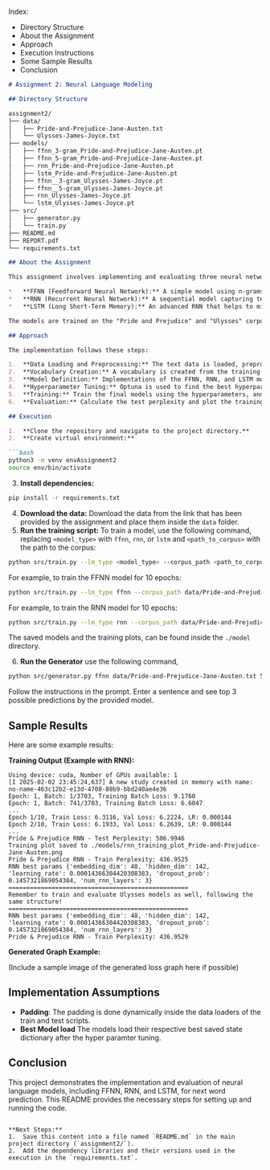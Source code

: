Index:

*   Directory Structure
*   About the Assignment
*   Approach
*   Execution Instructions
*   Some Sample Results
*   Conclusion

```markdown
# Assignment 2: Neural Language Modeling

## Directory Structure

assignment2/
├── data/
│   ├── Pride-and-Prejudice-Jane-Austen.txt
│   └── Ulysses-James-Joyce.txt
├── models/
│   ├── ffnn_3-gram_Pride-and-Prejudice-Jane-Austen.pt
│   ├── ffnn_5-gram_Pride-and-Prejudice-Jane-Austen.pt
│   ├── rnn_Pride-and-Prejudice-Jane-Austen.pt
│   ├── lstm_Pride-and-Prejudice-Jane-Austen.pt
│   ├── ffnn__3-gram_Ulysses-James-Joyce.pt
│   ├── ffnn__5-gram_Ulysses-James-Joyce.pt
│   ├── rnn_Ulysses-James-Joyce.pt
│   └── lstm_Ulysses-James-Joyce.pt
├── src/
│   ├── generator.py
│   └── train.py
├── README.md
├── REPORT.pdf
└── requirements.txt

## About the Assignment

This assignment involves implementing and evaluating three neural network language models:

*   **FFNN (Feedforward Neural Network):** A simple model using n-grams as input.
*   **RNN (Recurrent Neural Network):** A sequential model capturing temporal dependencies.
*   **LSTM (Long Short-Term Memory):** An advanced RNN that helps to mitigate vanishing gradient problems, that will help learn long term dependencies.

The models are trained on the "Pride and Prejudice" and "Ulysses" corpora. Hyperparameter tuning is performed using Optuna, and models are evaluated based on perplexity and train/validation losses. Finally, after the training completes, loss graph is generated and test perplexity score is calculated.

## Approach

The implementation follows these steps:

1.  **Data Loading and Preprocessing:** The text data is loaded, preprocessed, and split into training, validation, and test sets.
2.  **Vocabulary Creation:** A vocabulary is created from the training data.
3.  **Model Definition:** Implementations of the FFNN, RNN, and LSTM models are created and added to `train.py`.
4.  **Hyperparameter Tuning:** Optuna is used to find the best hyperparameters for each model.
5.  **Training:** Train the final models using the hyperparameters, and save the model.
6.  **Evaluation:** Calculate the test perplexity and plot the training and validation losses after the training.

## Execution

1.  **Clone the repository and navigate to the project directory.**
2.  **Create virtual environment:**

```bash
python3 -m venv envAssignment2
source env/bin/activate
```
3. **Install dependencies:**

```bash
pip install -r requirements.txt
```

4.  **Download the data:** Download the data from the link that has been provided by the assignment and place them inside the `data` folder.
5.  **Run the training script:** To train a model, use the following command, replacing `<model_type>` with `ffnn`, `rnn`, or `lstm` and `<path_to_corpus>` with the path to the corpus:

```bash
python src/train.py --lm_type <model_type> --corpus_path <path_to_corpus> --epochs <number_of_epochs> --model_dir <path_to_save_models>
```

For example, to train the FFNN model for 10 epochs:

```bash
python src/train.py --lm_type ffnn --corpus_path data/Pride-and-Prejudice-Jane-Austen.txt --epochs 10 --n_gram 5
```

For example, to train the RNN model for 10 epochs:

```bash
python src/train.py --lm_type rnn --corpus_path data/Pride-and-Prejudice-Jane-Austen.txt --epochs 10
```

The saved models and the training plots, can be found inside the `./model` directory.

6.  **Run the Generator** use the following command,
```bash
python src/generator.py ffnn data/Pride-and-Prejudice-Jane-Austen.txt 5 --model_path models/best_tune_ffnn_final_model.pth
```

Follow the instructions in the prompt. Enter a sentence and see top 3 possible predictions by the provided model.

## Sample Results

Here are some example results:

**Training Output (Example with RNN):**

```
Using device: cuda, Number of GPUs available: 1
[I 2025-02-02 23:45:24,637] A new study created in memory with name: no-name-463c12b2-e13d-4708-88b9-bbd240ae4e36
Epoch: 1, Batch: 1/3703, Training Batch Loss: 9.1760
Epoch: 1, Batch: 741/3703, Training Batch Loss: 6.6047
...
Epoch 1/10, Train Loss: 6.3116, Val Loss: 6.2224, LR: 0.000144
Epoch 2/10, Train Loss: 6.1933, Val Loss: 6.2639, LR: 0.000144
...
Pride & Prejudice RNN - Test Perplexity: 506.9946
Training plot saved to ./models/rnn_training_plot_Pride-and-Prejudice-Jane-Austen.png
Pride & Prejudice RNN - Train Perplexity: 436.9525
RNN best params {'embedding_dim': 48, 'hidden_dim': 142, 'learning_rate': 0.00014366304420308383, 'dropout_prob': 0.1457321869054384, 'num_rnn_layers': 3}
==================================================
Remember to train and evaluate Ulysses models as well, following the same structure!
==================================================
RNN best params {'embedding_dim': 48, 'hidden_dim': 142, 'learning_rate': 0.00014366304420308383, 'dropout_prob': 0.1457321869054384, 'num_rnn_layers': 3}
Pride & Prejudice RNN - Train Perplexity: 436.9529
```

**Generated Graph Example:**

(Include a sample image of the generated loss graph here if possible)

## Implementation Assumptions
*   **Padding**: The padding is done dynamically inside the data loaders of the train and test scripts.
*   **Best Model load** The models load their respective best saved state dictionary after the hyper paramter tuning.

## Conclusion

This project demonstrates the implementation and evaluation of neural language models, including FFNN, RNN, and LSTM, for next word prediction. This README provides the necessary steps for setting up and running the code.

```

**Next Steps:**
1.  Save this content into a file named `README.md` in the main project directory (`assignment2/`).
2.  Add the dependency libraries and their versions used in the execution in the `requirements.txt`.

